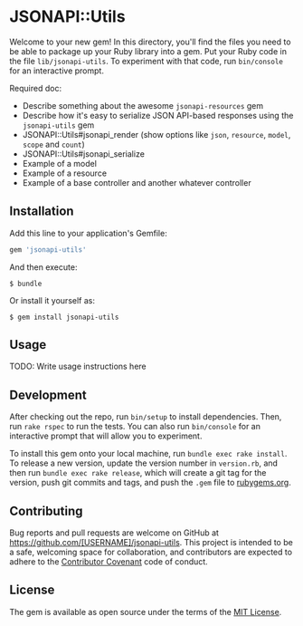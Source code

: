 # JSONAPI::Utils

Welcome to your new gem! In this directory, you'll find the files you need to be able to package up your Ruby library into a gem. Put your Ruby code in the file `lib/jsonapi-utils`. To experiment with that code, run `bin/console` for an interactive prompt.

Required doc:

* Describe something about the awesome `jsonapi-resources` gem
* Describe how it's easy to serialize JSON API-based responses using the `jsonapi-utils` gem
* JSONAPI::Utils#jsonapi_render (show options like `json`, `resource`, `model`, `scope` and `count`)
* JSONAPI::Utils#jsonapi_serialize
* Example of a model
* Example of a resource
* Example of a base controller and another whatever controller

## Installation

Add this line to your application's Gemfile:

```ruby
gem 'jsonapi-utils'
```

And then execute:

    $ bundle

Or install it yourself as:

    $ gem install jsonapi-utils

## Usage

TODO: Write usage instructions here

## Development

After checking out the repo, run `bin/setup` to install dependencies. Then, run `rake rspec` to run the tests. You can also run `bin/console` for an interactive prompt that will allow you to experiment.

To install this gem onto your local machine, run `bundle exec rake install`. To release a new version, update the version number in `version.rb`, and then run `bundle exec rake release`, which will create a git tag for the version, push git commits and tags, and push the `.gem` file to [rubygems.org](https://rubygems.org).

## Contributing

Bug reports and pull requests are welcome on GitHub at https://github.com/[USERNAME]/jsonapi-utils. This project is intended to be a safe, welcoming space for collaboration, and contributors are expected to adhere to the [Contributor Covenant](contributor-covenant.org) code of conduct.


## License

The gem is available as open source under the terms of the [MIT License](http://opensource.org/licenses/MIT).


